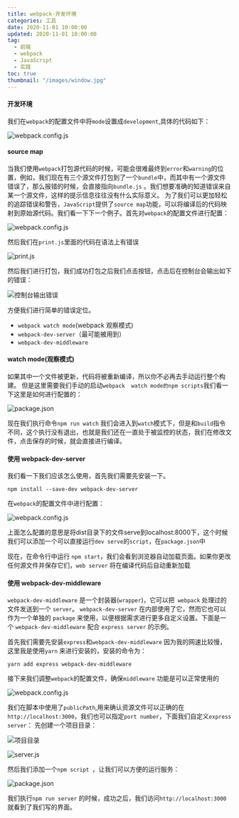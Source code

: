 ```yaml
---
title: webpack-开发环境
categories: 工具
date: 2020-11-01 10:00:00
updated: 2020-11-01 10:00:00
tag:
  - 前端
  - webpack
  - JavaScript
  - 实践
toc: true
thumbnail: "/images/window.jpg"
---
```

#### 开发环境
<!--more-->

我们在`webpack`的配置文件中将`mode`设置成`development`,具体的代码如下：

![webpack.config.js](https://upload-images.jianshu.io/upload_images/13681871-1d6c4e64d54133da.png?imageMogr2/auto-orient/strip%7CimageView2/2/w/1240)

#### source map
当我们使用`webpack`打包源代码的时候，可能会很难最终到`error`和`warning`的位置，例如，我们现在有三个源文件打包到了一个`bundle`中，而其中有一个源文件错误了，那么报错的时候，会直接指向`bundle.js` 。我们想要准确的知道错误来自某一个源文件，这样的提示信息往往没有什么实际意义。
为了我们可以更加轻松的追踪错误和警告，`JavaScript`提供了`source map`功能，可以将编译后的代码映射到原始源代码。我们看一下下一个例子。首先对`webpack`的配置文件进行配置：

![webpack.config.js](https://upload-images.jianshu.io/upload_images/13681871-c3f3140f28018c34.png?imageMogr2/auto-orient/strip%7CimageView2/2/w/1240)

然后我们在`print.js`里面的代码在语法上有错误

![print.js](https://upload-images.jianshu.io/upload_images/13681871-43461b0b01606f2f.png?imageMogr2/auto-orient/strip%7CimageView2/2/w/1240)

然后我们进行打包，我们成功打包之后我们点击按钮，点击后在控制台会输出如下的错误：

![控制台输出错误](https://upload-images.jianshu.io/upload_images/13681871-b83d3cbe0846b3df.png?imageMogr2/auto-orient/strip%7CimageView2/2/w/1240)

方便我们进行简单的错误定位。


- `webpack watch mode`(webpack 观察模式)
- ` webpack-dev-server `（最可能被用到）
- `webpack-dev-middleware`
####  watch mode(观察模式)
如果其中一个文件被更新，代码将被重新编译，所以你不必再去手动运行整个构建。
但是这里需要我们手动的启动`webpack  watch mode的npm scripts`我们看一下这里是如何进行配置的：

![package.json](https://upload-images.jianshu.io/upload_images/13681871-d89e4c2e21c554b1.png?imageMogr2/auto-orient/strip%7CimageView2/2/w/1240)

现在我们执行命令`npm run watch` 我们会进入到`watch`模式下，但是和`build`指令不同，这个执行没有退出，也就是我们还在一直处于被监控的状态，我们在修改文件，点击保存的时候，就会直接进行编译。

#### 使用 webpack-dev-server

我们看一下我们应该怎么使用，首先我们需要先安装一下。
```
npm install --save-dev webpack-dev-server
```
在`webpack`的配置文件中进行配置：

![webpack.config.js](https://upload-images.jianshu.io/upload_images/13681871-38b24339d846ee7e.png?imageMogr2/auto-orient/strip%7CimageView2/2/w/1240)

上面怎么配置的意思是将dist目录下的文件serve到localhost:8000下，这个时候我们可以添加一个可以直接运行`dev serve`的`script`，在`package.json`中

现在，在命令行中运行 `npm start`，我们会看到浏览器自动加载页面。如果你更改任何源文件并保存它们，`web server` 将在编译代码后自动重新加载

#### 使用 webpack-dev-middleware

`webpack-dev-middleware` 是一个封装器(`wrapper`)，它可以把` webpack` 处理过的文件发送到一个 `server`。 `webpack-dev-server` 在内部使用了它，然而它也可以作为一个单独的 `package` 来使用，以便根据需求进行更多自定义设置。下面是一个 `webpack-dev-middleware` 配合 `express server` 的示例。

首先我们需要先安装`express`和`webpack-dev-middleware`
因为我的网速比较慢，这里我是使用`yarn` 来进行安装的，安装的命令为：
```
yarn add express webpack-dev-middleware
```
接下来我们调整`webpack`的配置文件，确保`middleware` 功能是可以正常使用的

![webpack.config.js](https://upload-images.jianshu.io/upload_images/13681871-cb8dbd8a0af93bb5.png?imageMogr2/auto-orient/strip%7CimageView2/2/w/1240)

我们在脚本中使用了`publicPath`,用来确认资源文件可以正确的在`http://localhost:3000`，我们也可以指定`port number`，下面我们自定义`express server`：
先创建一个项目目录：

![项目目录](https://upload-images.jianshu.io/upload_images/13681871-66dd700f00fc8a25.png?imageMogr2/auto-orient/strip%7CimageView2/2/w/1240)


![server.js](https://upload-images.jianshu.io/upload_images/13681871-4206dabe8adae041.png?imageMogr2/auto-orient/strip%7CimageView2/2/w/1240)

然后我们添加一个`npm script `，让我们可以方便的运行服务：

![package.json](https://upload-images.jianshu.io/upload_images/13681871-2725ae83c2bfa01c.png?imageMogr2/auto-orient/strip%7CimageView2/2/w/1240)

我们执行`npm run server` 的时候，成功之后，我们访问`http://localhost:3000`就看到了我们写的界面。



